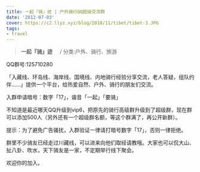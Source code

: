 ```yaml
---
title: 一起『骑』迹 | 户外骑行QQ超级交流群
date: '2012-07-03'
cover: https://c2.llyz.xyz/blog/2018/11/tibet/tibet-3.JPG
tags:
- travel
---
```



 > **一起『骑』迹**     / 分类:户外、骑行、旅游

 QQ群号:125710280

「入藏线、环岛线、海岸线、国境线、内地骑行经验分享交流，老人答疑，组队约伴……」提供一个平台，给热爱自然、户外、骑行的朋友们交流。

入群申请暗号：数字「17」，谐音「一起」「要骑」

不知道是最近哪天QQ升级到vip6，把原先的骑行高级群升级到了超级群，现在群可以添加500人（另外还有一个超级群名额，等这个群满了，再公开新群）。

提示：为了避免广告骚扰，入群验证一律请打暗号数字「17」，否则一律拒绝。

群里不少骑友已经走过川藏线，可以进来向他们取经请教哦。大家也可以侃大山、扯八卦、吹水，天下骑友是一家，不定期举行线下聚会。

欢迎你的加入。
